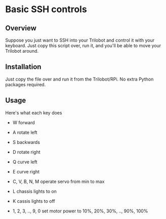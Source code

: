 # Basic SSH controls

## Overview

Suppose you just want to SSH into your Trilobot and control it with your keyboard. Just copy this script over, run it, and you'll be able to move your Trilobot around.

## Installation

Just copy the file over and run it from the Trilobot/RPi. No extra Python packages required.

## Usage

Here's what each key does

* W forward
* A rotate left
* S backwards
* D rotate right
* Q curve left
* E curve right

* C, V, B, N, M operate servo from min to max

* L chassis lights to on
* K cassis lights to off

* 1, 2, 3, .., 9, 0 set motor power to 10%, 20%, 30%, .., 90%, 100%
